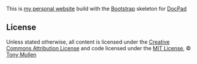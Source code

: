 This is [my personal website](http://mathcs.pugetsound.edu/~tmullen/) build with the [Bootstrap](http://getbootstrap.com) skeleton for [DocPad](https://github.com/bevry/docpad)

## License

Unless stated otherwise, all content is licensed under the [Creative Commons Attribution License](http://creativecommons.org/licenses/by/3.0/) and code licensed under the [MIT License](http://creativecommons.org/licenses/MIT/), © [Tony Mullen](http://mathcs.pugetsound.edu/~tmullen)
